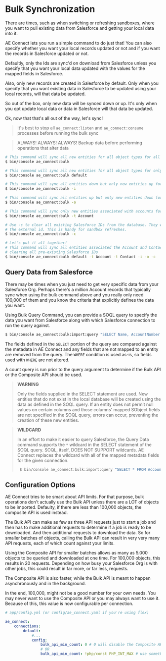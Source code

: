 # Bulk Synchronization

There are times, such as when switching or refreshing sandboxes, where you want to pull existing data from Salesforce
and getting your local data into it.

AE Connect lets you run a simple command to do just that! You can also specify whether you want your local records updated
or not and if you want the records in Salesforce updated or not.

Defaultly, only the Ids are sync'd on download from Salesforce unless you specify that you want your local data updated
with the values for the mapped fields in Salesforce.

Also, only new records are created in Salesforce by default. Only when you specify that you want existing data in Salesforce
to be updated using your local records, will that data be updated.

So out of the box, only new data will be synced down or up. It's only when you opt update local data or data in Salesforce
will that data be updated.

Ok, now that that's all out of the way, let's sync!

> It's best to stop all `ae_connect:listen` and `ae_connect:consume` processes before running the bulk sync

> ALWAYS! ALWAYS! ALWAYS! Backup data before performing operations that alter data

```bash
# This command will sync all new entities for all object types for all connections
$ bin/console ae_connect:bulk

# This command will sync all new entities for all object types for only the default connection
$ bin/console ae_connect:bulk default

# This command will sync all entities down but only new entities up for all connections
$ bin/console ae_connect:bulk -i

# This command will sync all entities up but only new entities down for all connections
$ bin/console ae_connect:bulk -o

# This command will sync only new entities associated with accounts for all connections
$ bin/console ae_connect:bulk -t Account

# Use -c to clear all existing Salesforce IDs from the database. They will be re-synced to existing entities using
# the external id. This is handy for sandbox refreshes.
$ bin/console ae_connect:bulk -c

# Let's put it all together!
# This command will sync all entities associated the Account and Contact types both up and down for the default connection
# clearing all pre-existing Salesforce IDs
$ bin/console ae_connect:bulk default -t Account -t Contact -i -o -c

```

## Query Data from Salesforce

There may be times when you just need to get very specific data from your Salesforce Org. Perhaps there's a million
Account records that typically sync when using the bulk command above and you really only need 100,000 of them and you
know the criteria that explicitly defines the data you want.

Using Bulk Query Command, you can provide a SOQL query to specify the data you want from Salesforce along with which
Salesforce connection to run the query against.

```bash
$ bin/console ae_connect:bulk:import:query "SELECT Name, AccountNumber FROM Account WHERE CreatedDate >= TODAY" -c [connection name or else it uses default]
```

The fields defined in the `SELECT` portion of the query are compared against the metadata in AE Connect and any fields that
are not mapped to an entity are removed from the query. The `WHERE` condition is used as-is, so fields used with `WHERE`
are not altered.

A count query is run prior to the query argument to determine if the Bulk API or the Composite API should be used.

> **WARNING**
>
> Only the fields supplied in the SELECT statement are used. New entities that do not exist in the local database
> will be created using the data as defined in the SOQL query. If an entity does not permit null values on certain
> columns and those columns' mapped SObject fields are not specified in the SOQL query, errors can occur, preventing
> the creation of these new entities.

> **WILDCARD**
>
> In an effort to make it easier to query Salesforce, the Query Data command supports the `*` wildcard in the SELECT statement of the
> SOQL query. SOQL, itself, DOES NOT SUPPORT wildcards. AE Connect replaces the wildcard with all of the mapped metadata
> fields for the given connection.
>
> ```bash
>  $ bin/console ae_connect:bulk:import:query "SELECT * FROM Account WHERE CreatedDate >= TODAY" -c [connection name or else it uses default]
>  ```

## Configuration Options

AE Connect tries to be smart about API limits. For that purpose, bulk operations don't actually use the Bulk API unless
there are a LOT of objects to be imported. Defaulty, if there are less than 100,000 objects, the composite API is used
instead.
 
The Bulk API can make as few as three API requests just to start a job and then has to make additional requests to
determine if a job is ready to be downloaded. And then additional requests to download the data. So for smaller batches
of objects, calling the Bulk API can result in very very many API requests, each of which count against your limits.

Using the Composite API for smaller batches allows as many as 5.000 objects to be queried and downloaded at one time.
For 100,000 objects, this results in 20 requests. Depending on how busy your Salesforce Org is with other jobs, this
could result in far more, or far less, requests.

The Composite API is also faster, while the Bulk API is meant to happen asynchronously and in the background.

In the end, 100,000, might not be a good number for your own needs. You may never want to use the Composite API or you may
always want to use it. Because of this, this value is now configurable per connection.

```yaml
# app/config.yml (or config/ae_connect.yaml if you're using flex)

ae_connect:
    connections:
        default: 
            #...
            config:
                bulk_api_min_count: 0 # 0 will disable the Composite API and always use Bulk APi
                # OR
                bulk_api_min_count: !php/const PHP_INT_MAX # use something high to always use Composite Api
```
